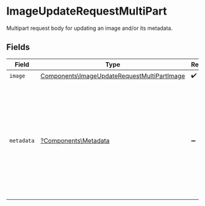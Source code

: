# ImageUpdateRequestMultiPart

Multipart request body for updating an image and/or its metadata.


## Fields

| Field                                                                                                                                | Type                                                                                                                                 | Required                                                                                                                             | Description                                                                                                                          |
| ------------------------------------------------------------------------------------------------------------------------------------ | ------------------------------------------------------------------------------------------------------------------------------------ | ------------------------------------------------------------------------------------------------------------------------------------ | ------------------------------------------------------------------------------------------------------------------------------------ |
| `image`                                                                                                                              | [Components\ImageUpdateRequestMultiPartImage](../../Models/Components/ImageUpdateRequestMultiPartImage.md)                           | :heavy_check_mark:                                                                                                                   | N/A                                                                                                                                  |
| `metadata`                                                                                                                           | [?Components\Metadata](../../Models/Components/Metadata.md)                                                                          | :heavy_minus_sign:                                                                                                                   | JSON-encoded metadata to update for the image.<br/><br/>Omit this field if not updating metadata, or send `null` to clear existing metadata. |